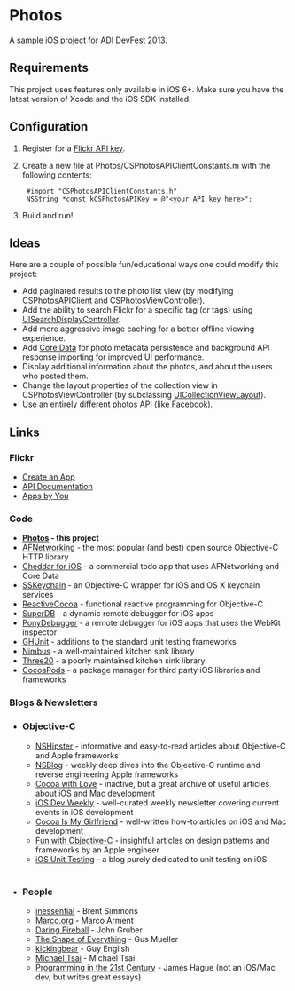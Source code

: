 # Photos

A sample iOS project for ADI DevFest 2013.

## Requirements

This project uses features only available in iOS 6+. Make sure you have the latest version of Xcode and the iOS SDK installed.

## Configuration

1. Register for a [Flickr API key](http://www.flickr.com/services/apps/create/).
2. Create a new file at Photos/CSPhotosAPIClientConstants.m with the following contents:
    
        #import "CSPhotosAPIClientConstants.h"
        NSString *const kCSPhotosAPIKey = @"<your API key here>";
3. Build and run!

## Ideas

Here are a couple of possible fun/educational ways one could modify this project:

* Add paginated results to the photo list view (by modifying CSPhotosAPIClient and CSPhotosViewController).
* Add the ability to search Flickr for a specific tag (or tags) using [UISearchDisplayController](http://developer.apple.com/library/ios/#documentation/uikit/reference/UISearchDisplayController_Class/Reference/Reference.html).
* Add more aggressive image caching for a better offline viewing experience.
* Add [Core Data](http://developer.apple.com/library/ios/#documentation/cocoa/Conceptual/CoreData/cdProgrammingGuide.html) for photo metadata persistence and background API response importing for improved UI performance.
* Display additional information about the photos, and about the users who posted them.
* Change the layout properties of the collection view in CSPhotosViewController (by subclassing [UICollectionViewLayout](http://developer.apple.com/library/ios/#documentation/uikit/reference/UICollectionViewLayout_class/Reference/Reference.html)).
* Use an entirely different photos API (like [Facebook](https://developers.facebook.com/docs/reference/api/photo/)).

## Links

<H3>Flickr</H3>
<ul>
<li><A HREF="http://www.flickr.com/services/apps/create/apply">Create an App</A></li>
<li><A HREF="http://www.flickr.com/services/api/">API Documentation</A></li>
<li><A HREF="http://www.flickr.com/services/apps/by/me">Apps by You</A></li>
</ul>
    
<H3>Code</H3>
<ul>
<li><strong><A HREF="https://github.com/cspickert/photos-ios">Photos</A> - this project</strong></li>
<li><A HREF="https://github.com/AFNetworking/AFNetworking">AFNetworking</A> - the most popular (and best) open source Objective-C HTTP library</li>
<li><A HREF="https://github.com/nothingmagical/cheddar-ios">Cheddar for iOS</A> - a commercial todo app that uses AFNetworking and Core Data</li>
<li><A HREF="https://github.com/soffes/sskeychain">SSKeychain</A> - an Objective-C wrapper for iOS and OS X keychain services</li>
<li><A HREF="https://github.com/ReactiveCocoa/ReactiveCocoa">ReactiveCocoa</A> - functional reactive programming for Objective-C</li>
<li><A HREF="https://github.com/Shopify/superdb">SuperDB</A> - a dynamic remote debugger for iOS apps</li>
<li><A HREF="https://github.com/square/PonyDebugger">PonyDebugger</A> - a remote debugger for iOS apps that uses the WebKit inspector</li>
<li><A HREF="https://github.com/gabriel/gh-unit">GHUnit</A> - additions to the standard unit testing frameworks</li>
<li><A HREF="https://github.com/jverkoey/nimbus">Nimbus</A> - a well-maintained kitchen sink library</li>
<li><A HREF="https://github.com/facebook/three20">Three20</A> - a poorly maintained kitchen sink library</li>
<li><A HREF="https://github.com/CocoaPods/CocoaPods">CocoaPods</A> - a package manager for third party iOS libraries and frameworks</li>
</ul>

<H3>Blogs &amp; Newsletters</H3>
<ul>

<li><H3>Objective-C</H3>
<ul>
	<li><A HREF="http://nshipster.com/">NSHipster</A> - informative and easy-to-read articles about Objective-C and Apple frameworks</li>
	<li><A HREF="http://www.mikeash.com/pyblog/">NSBlog</A> - weekly deep dives into the Objective-C runtime and reverse engineering Apple frameworks</li>
	<li><A HREF="http://www.cocoawithlove.com/">Cocoa with Love</A> - inactive, but a great archive of useful articles about iOS and Mac development</li>
	<li><A HREF="http://iosdevweekly.com/">iOS Dev Weekly</A> - well-curated weekly newsletter covering current events in iOS development</li>
	<li><A HREF="http://www.cimgf.com/">Cocoa Is My Girlfriend</A> - well-written how-to articles on iOS and Mac development</li>
	<li><A HREF="http://funwithobjc.tumblr.com/">Fun with Objective-C</A> - insightful articles on design patterns and frameworks by an Apple engineer</li>
	<li><A HREF="http://iosunittesting.com/">iOS Unit Testing</A> - a blog purely dedicated to unit testing on iOS</li>
</ul><br/></li>

<li><H3>People</H3>
<ul>
	<li><A HREF="http://inessential.com/">inessential</A> - Brent Simmons</li>
	<li><A HREF="http://www.marco.org/">Marco.org</A> - Marco Arment</li>
	<li><A HREF="http://daringfireball.net/">Daring Fireball</A> - John Gruber</li>
	<li><A HREF="http://shapeof.com/">The Shape of Everything</A> - Gus Mueller</li>
	<li><A HREF="http://kickingbear.com/blog/">kickingbear</A> - Guy English</li>
	<li><A HREF="http://mjtsai.com/blog/">Michael Tsai</A> - Michael Tsai</li>
	<li><A HREF="http://prog21.dadgum.com/">Programming in the 21st Century</A> - James Hague (not an iOS/Mac dev, but writes great essays)</li>
</ul></li>

</ul>

